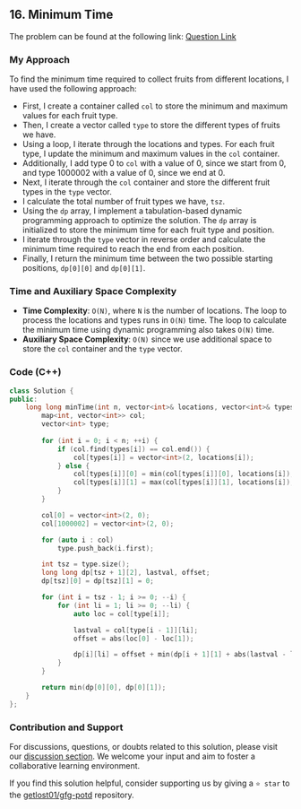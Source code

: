 ## 16. Minimum Time

The problem can be found at the following link: [Question Link](https://practice.geeksforgeeks.org/problems/95bb244da24edd6214086ff934886ccda6ed9da8/1)

### My Approach

To find the minimum time required to collect fruits from different locations, I have used the following approach:

- First, I create a container called `col` to store the minimum and maximum values for each fruit type.
- Then, I create a vector called `type` to store the different types of fruits we have.
- Using a loop, I iterate through the locations and types. For each fruit type, I update the minimum and maximum values in the `col` container.
- Additionally, I add type 0 to `col` with a value of 0, since we start from 0, and type 1000002 with a value of 0, since we end at 0.
- Next, I iterate through the `col` container and store the different fruit types in the `type` vector.
- I calculate the total number of fruit types we have, `tsz`.
- Using the `dp` array, I implement a tabulation-based dynamic programming approach to optimize the solution. The `dp` array is initialized to store the minimum time for each fruit type and position.
- I iterate through the `type` vector in reverse order and calculate the minimum time required to reach the end from each position.
- Finally, I return the minimum time between the two possible starting positions, `dp[0][0]` and `dp[0][1]`.

### Time and Auxiliary Space Complexity

- **Time Complexity**: `O(N)`, where `N` is the number of locations. The loop to process the locations and types runs in `O(N)` time. The loop to calculate the minimum time using dynamic programming also takes `O(N)` time.
- **Auxiliary Space Complexity**: `O(N)` since we use additional space to store the `col` container and the `type` vector.

### Code (C++)

```cpp
class Solution {
public:
    long long minTime(int n, vector<int>& locations, vector<int>& types) {
        map<int, vector<int>> col;
        vector<int> type;
        
        for (int i = 0; i < n; ++i) {
            if (col.find(types[i]) == col.end()) {
                col[types[i]] = vector<int>(2, locations[i]);
            } else {
                col[types[i]][0] = min(col[types[i]][0], locations[i]);
                col[types[i]][1] = max(col[types[i]][1], locations[i]);
            }
        }

        col[0] = vector<int>(2, 0);
        col[1000002] = vector<int>(2, 0);

        for (auto i : col)
            type.push_back(i.first);

        int tsz = type.size();
        long long dp[tsz + 1][2], lastval, offset;
        dp[tsz][0] = dp[tsz][1] = 0;

        for (int i = tsz - 1; i >= 0; --i) {
            for (int li = 1; li >= 0; --li) {
                auto loc = col[type[i]];

                lastval = col[type[i - 1]][li];
                offset = abs(loc[0] - loc[1]);

                dp[i][li] = offset + min(dp[i + 1][1] + abs(lastval - loc[0]), dp[i + 1][0] + abs(lastval - loc[1]));
            }
        }

        return min(dp[0][0], dp[0][1]);
    }
};
```

### Contribution and Support

For discussions, questions, or doubts related to this solution, please visit our [discussion section](https://github.com/getlost01/gfg-potd/discussions). We welcome your input and aim to foster a collaborative learning environment.

If you find this solution helpful, consider supporting us by giving a `⭐ star` to the [getlost01/gfg-potd](https://github.com/getlost01/gfg-potd) repository.